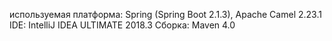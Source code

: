 используемая платформа: Spring (Spring Boot 2.1.3), Apache Camel 2.23.1
IDE: IntelliJ IDEA ULTIMATE 2018.3 
Сборка: Maven 4.0

